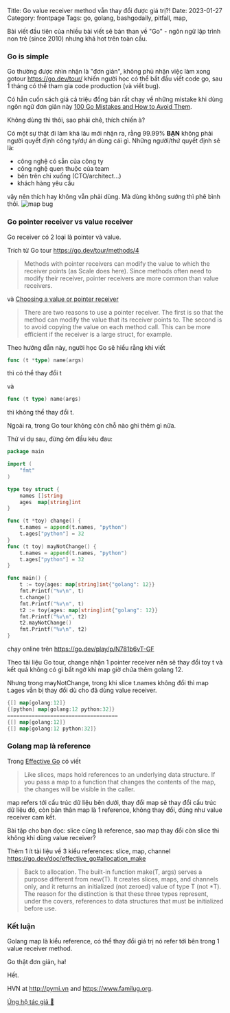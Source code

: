 Title: Go value receiver method vẫn thay đổi được giá trị?!
Date: 2023-01-27
Category: frontpage
Tags: go, golang, bashgodaily, pitfall, map,

Bài viết đầu tiên của nhiều bài viết sẽ bán than về "Go" - ngôn ngữ lập trình
non trẻ (since 2010) nhưng khá hot trên toàn cầu.

### Go is simple
Go thường được nhìn nhận là "đơn giản", không phủ nhận việc làm xong gotour <https://go.dev/tour/> khiến người học có thể bắt đầu viết code go, sau 1 tháng có thể tham gia code production (và viết bug).

Có hẳn cuốn sách giá cả triệu đồng bán rất chạy về những mistake khi dùng
ngôn ngữ đơn giản này [100 Go Mistakes and How to Avoid
Them](https://www.manning.com/books/100-go-mistakes-and-how-to-avoid-them).

Không dùng thì thôi, sao phải chê, thích chiến à?

Có một sự thật đi làm khá lâu mới nhận ra, rằng 99.99% **BẠN** không phải người quyết định công ty/dự án dùng cái gì. Những người/thứ quyết định sẽ là:

- công nghệ có sẵn của công ty
- công nghệ quen thuộc của team
- bên trên chỉ xuống (CTO/architect...)
- khách hàng yêu cầu

vậy nên thích hay không vẫn phải dùng. Mà dùng không sướng thì phê bình thôi.
![map bug]({static}/images/go_map_bug.webp)

### Go pointer receiver vs value receiver
Go receiver có 2 loại là pointer và value.

Trích từ Go tour <https://go.dev/tour/methods/4>

> Methods with pointer receivers can modify the value to which the receiver points (as Scale does here). Since methods often need to modify their receiver, pointer receivers are more common than value receivers.

và [Choosing a value or pointer receiver](https://go.dev/tour/methods/8)

> There are two reasons to use a pointer receiver.
> The first is so that the method can modify the value that its receiver points to.
> The second is to avoid copying the value on each method call. This can be more efficient if the receiver is a large struct, for example.

Theo hướng dẫn này, người học Go sẽ hiểu rằng khi viết

```go
func (t *type) name(args)
```

thì có thể thay đổi t

và

```go
func (t type) name(args)
```

thì không thể thay đổi t.

Ngoài ra, trong Go tour không còn chỗ nào ghi thêm gì nữa.

Thử ví dụ sau, đừng ôm đầu kêu đau:

```go
package main

import (
    "fmt"
)

type toy struct {
    names []string
    ages  map[string]int
}

func (t *toy) change() {
    t.names = append(t.names, "python")
    t.ages["python"] = 32
}
func (t toy) mayNotChange() {
    t.names = append(t.names, "python")
    t.ages["python"] = 32
}

func main() {
    t := toy{ages: map[string]int{"golang": 12}}
    fmt.Printf("%v\n", t)
    t.change()
    fmt.Printf("%v\n", t)
    t2 := toy{ages: map[string]int{"golang": 12}}
    fmt.Printf("%v\n", t2)
    t2.mayNotChange()
    fmt.Printf("%v\n", t2)
}
```

chạy online trên <https://go.dev/play/p/N781b6vT-GF>

Theo tài liệu Go tour, change nhận 1 pointer receiver nên sẽ thay đổi toy t và kết quả không có gì bất ngờ khi map giờ chứa thêm golang 12.

Nhưng trong mayNotChange, trong khi slice t.names không đổi thì map t.ages vẫn bị thay đổi dù cho đã dùng value receiver.

```go
{[] map[golang:12]}
{[python] map[golang:12 python:32]}
====================================
{[] map[golang:12]}
{[] map[golang:12 python:32]}
```

### Golang map là reference
Trong [Effective Go](https://go.dev/doc/effective_go#maps) có viết

> Like slices, maps hold references to an underlying data structure. If you pass a map to a function that changes the contents of the map, the changes will be visible in the caller.

map refers tới cấu trúc dữ liệu bên dưới, thay đổi map sẽ thay đổi cấu trúc dữ liệu đó, còn bản thân map là 1 reference, không thay đổi, đúng như value receiver cam kết.

Bài tập cho bạn đọc: slice cũng là reference, sao map thay đổi còn slice thì không khi dùng value receiver?

Thêm 1 ít tài liệu về 3 kiểu references: slice, map, channel <https://go.dev/doc/effective_go#allocation_make>

> Back to allocation. The built-in function make(T, args) serves a purpose different from new(T). It creates slices, maps, and channels only, and it returns an initialized (not zeroed) value of type T (not *T). The reason for the distinction is that these three types represent, under the covers, references to data structures that must be initialized before use.

### Kết luận
Golang map là kiểu reference, có thể thay đổi giá trị nó refer tới bên trong 1 value receiver method.

Go thật đơn giản, ha!

Hết.

HVN at http://pymi.vn and https://www.familug.org.

[Ủng hộ tác giả 🍺](https://www.familug.org/p/ung-ho.html)
